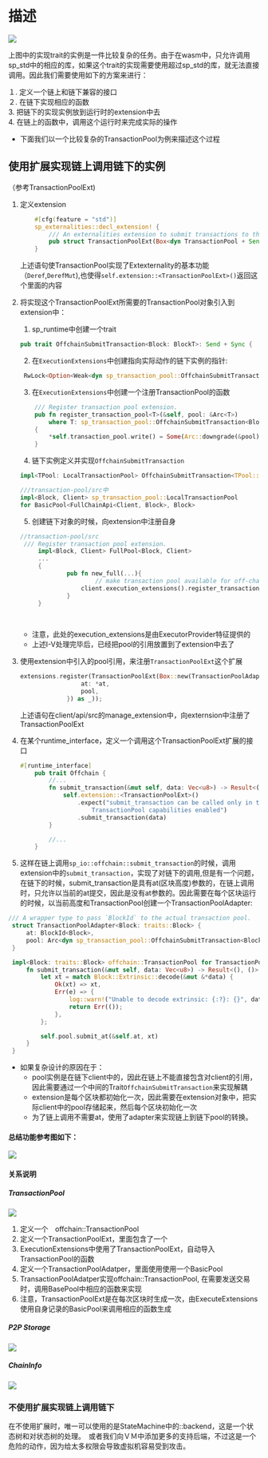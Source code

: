 # 描述
![](call_relationship.jpg)

上图中的实现trait的实例是一件比较复杂的任务。由于在wasm中，只允许调用sp_std中的相应的库，如果这个trait的实现需要使用超过sp_std的库，就无法直接调用。因此我们需要使用如下的方案来进行：  

１. 定义一个链上和链下兼容的接口  
２. 在链下实现相应的函数  
3. 把链下的实现实例放到运行时的extension中去　　  
4. 在链上的函数中，调用这个运行时来完成实际的操作  

* 下面我们以一个比较复杂的TransactionPool为例来描述这个过程     

## 使用扩展实现链上调用链下的实例
（参考TransactionPoolExt)  
1. 定义extension
    ```rust
        #[cfg(feature = "std")]
        sp_externalities::decl_extension! {
            /// An externalities extension to submit transactions to the pool.
            pub struct TransactionPoolExt(Box<dyn TransactionPool + Send>);
        }
    ```   
    上述语句使TransactionPool实现了Extexternality的基本功能（`Deref`,`DerefMut`),也使得`self.extension::<TransactionPoolExt>()`返回这个里面的内容

3. 将实现这个TransactionPoolExt所需要的TransactionPool对象引入到extension中：
   1. sp_runtime中创建一个trait  
    ```rust 
    pub trait OffchainSubmitTransaction<Block: BlockT>: Send + Sync {
    ```  
   2. 在`ExecutionExtensions`中创建指向实际动作的链下实例的指针:  
    ```rust 
     RwLock<Option<Weak<dyn sp_transaction_pool::OffchainSubmitTransaction<Block>>>>,
    ```  
   3. 在`ExecutionExtensions`中创建一个注册TransactionPool的函数    
    ``` rust
    	/// Register transaction pool extension.
        pub fn register_transaction_pool<T>(&self, pool: &Arc<T>)
            where T: sp_transaction_pool::OffchainSubmitTransaction<Block> + 'static
        {
            *self.transaction_pool.write() = Some(Arc::downgrade(&pool) as _);
        }
    ```
   4. 链下实例定义并实现`OffchainSubmitTransaction`   
    ```rust
    impl<TPool: LocalTransactionPool> OffchainSubmitTransaction<TPool::Block> for TPool

    ///transaction-pool/src中
    impl<Block, Client> sp_transaction_pool::LocalTransactionPool
	for BasicPool<FullChainApi<Client, Block>, Block>
    ```   
   5. 创建链下对象的时候，向extension中注册自身  
   ``` rust
   //transaction-pool/src
   	/// Register transaction pool extension.
        impl<Block, Client> FullPool<Block, Client>
        ...
        {
            	pub fn new_full(...){
                    	// make transaction pool available for off-chain runtime calls.
		            client.execution_extensions().register_transaction_pool(&pool);
                }
        }
    
    
   ```  
   * 注意，此处的execution_extensions是由ExecutorProvider特征提供的
   * 上述I-V处理完毕后，已经把pool的引用放置到了extension中去了　　
4. 使用extension中引入的pool引用，来注册`TransactionPoolExt`这个扩展  
   ```rust
   extensions.register(TransactionPoolExt(Box::new(TransactionPoolAdapter {
					at: *at,
					pool,
				}) as _));
   ```
   上述语句在client/api/src的manage_extension中，向externsion中注册了TransactionPoolExt

5. 在某个runtime_interface，定义一个调用这个TransactionPoolExt扩展的接口
    ```rust
    #[runtime_interface]
        pub trait Offchain {
            //...
            fn submit_transaction(&mut self, data: Vec<u8>) -> Result<(), ()> {
                self.extension::<TransactionPoolExt>()
                    .expect("submit_transaction can be called only in the offchain call context with
                        TransactionPool capabilities enabled")
                    .submit_transaction(data)
	        }

            //...
        }
    ```        
 6. 这样在链上调用`sp_io::offchain::submit_transaction`的时候，调用extension中的`submit_transaction`，实现了对链下的调用,但是有一个问题，在链下的时候，submit_transaction是具有at(区块高度)参数的，在链上调用时，只允许以当前的at提交，因此是没有at参数的。因此需要在每个区块运行的时候，以当前高度和TransactionPool创建一个TransactionPoolAdapter:   
   ```rust 
   /// A wrapper type to pass `BlockId` to the actual transaction pool.
    struct TransactionPoolAdapter<Block: traits::Block> {
        at: BlockId<Block>,
        pool: Arc<dyn sp_transaction_pool::OffchainSubmitTransaction<Block>>,
    }

    impl<Block: traits::Block> offchain::TransactionPool for TransactionPoolAdapter<Block> {
        fn submit_transaction(&mut self, data: Vec<u8>) -> Result<(), ()> {
            let xt = match Block::Extrinsic::decode(&mut &*data) {
                Ok(xt) => xt,
                Err(e) => {
                    log::warn!("Unable to decode extrinsic: {:?}: {}", data, e.what());
                    return Err(());
                },
            };

            self.pool.submit_at(&self.at, xt)
        }
    }
   ```
 * 如果复杂设计的原因在于：
   * pool实例是在链下client中的，因此在链上不能直接包含对client的引用，因此需要通过一个中间的Trait`OffchainSubmitTransaction`来实现解耦   
   * extension是每个区块都初始化一次，因此需要在extension对象中，把实际client中的pool存储起来，然后每个区块初始化一次
   * 为了链上调用不需要at，使用了adapter来实现链上到链下pool的转换。

#### 总结功能参考图如下：  
![](offchain_call.jpg)

#### 关系说明
##### TransactionPool

![](offchain-transactionpool.jpg)         

1. 定义一个　offchain::TransactionPool    
2. 定义一个TransactionPoolExt，里面包含了一个<dyn offchain::TransactionPool>    
3. ExecutionExtensions中使用了TransactionPoolExt，自动导入TransactionPool的函数    
4. 定义一个TransactionPoolAdatper，里面使用使用一个BasicPool   
5. TransactionPoolAdatper实现offchain::TransactionPool, 在需要发送交易时，调用BasePool中相应的函数来实现
6. 注意，TransactionPoolExt是在每次区块时生成一次，由ExecuteExtensions使用自身记录的BasicPool来调用相应的函数生成
   
##### P2P Storage  
![](offchain-p2pstorage.jpg)

##### ChainInfo    
![](offchain-chaininfo.jpg)

### 不使用扩展实现链上调用链下
在不使用扩展时，唯一可以使用的是StateMachine中的::backend，这是一个状态树和对状态树的处理。　或者我们向ＶＭ中添加更多的支持后端，不过这是一个危险的动作，因为给太多权限会导致虚拟机容易受到攻击。
